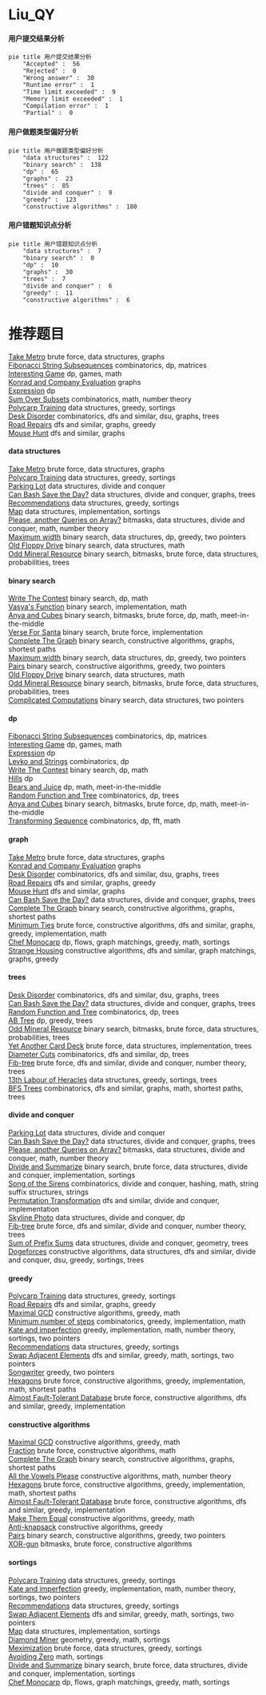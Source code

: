 # Liu_QY
<!-- tabs:start -->
#### **用户提交结果分析**

```mermaid
pie title 用户提交结果分析
    "Accepted" :  56
    "Rejected" :  0
    "Wrong answer" :  30
    "Runtime error" :  1
    "Time limit exceeded" :  9
    "Memory limit exceeded" :  1
    "Compilation error" :  1
    "Partial" :  0
```
#### **用户做题类型偏好分析**

```mermaid
pie title 用户做题类型偏好分析
    "data structures" :  122
    "binary search" :  138
    "dp" :  65
    "graphs" :  23
    "trees" :  85
    "divide and conquer" :  9
    "greedy" :  123
    "constructive algorithms" :  180
```
#### **用户错题知识点分析**

```mermaid
pie title 用户错题知识点分析
    "data structures" :  7
    "binary search" :  0
    "dp" :  10
    "graphs" :  30
    "trees" :  7
    "divide and conquer" :  6
    "greedy" :  11
    "constructive algorithms" :  6
```
<!-- tabs:end -->
# 推荐题目
[Take Metro](http://codeforces.com/problemset/problem/1056/G)		brute force,
                        data structures,
                        graphs		  
[Fibonacci String Subsequences](http://codeforces.com/problemset/problem/946/F)		combinatorics,
                        dp,
                        matrices		  
[Interesting Game](http://codeforces.com/problemset/problem/87/C)		dp,
                        games,
                        math		  
[Konrad and Company Evaluation](http://codeforces.com/problemset/problem/1210/D)		graphs		  
[Expression](http://codeforces.com/problemset/problem/58/E)		dp		  
[Sum Over Subsets](http://codeforces.com/problemset/problem/1436/F)		combinatorics,
                        math,
                        number theory		  
[Polycarp Training](http://codeforces.com/problemset/problem/1165/B)		data structures,
                        greedy,
                        sortings		  
[Desk Disorder](http://codeforces.com/problemset/problem/859/E)		combinatorics,
                        dfs and similar,
                        dsu,
                        graphs,
                        trees		  
[Road Repairs](http://codeforces.com/problemset/problem/240/E)		dfs and similar,
                        graphs,
                        greedy		  
[Mouse Hunt](http://codeforces.com/problemset/problem/1027/D)		dfs and similar,
                        graphs		  
<!-- tabs:start -->
#### **data structures**
[Take Metro](http://codeforces.com/problemset/problem/1056/G)		brute force,
                        data structures,
                        graphs		  
[Polycarp Training](http://codeforces.com/problemset/problem/1165/B)		data structures,
                        greedy,
                        sortings		  
[Parking Lot](http://codeforces.com/problemset/problem/480/E)		data structures,
                        divide and conquer		  
[Can Bash Save the Day?](http://codeforces.com/problemset/problem/757/G)		data structures,
                        divide and conquer,
                        graphs,
                        trees		  
[Recommendations](http://codeforces.com/problemset/problem/1310/A)		data structures,
                        greedy,
                        sortings		  
[Map](http://codeforces.com/problemset/problem/15/D)		data structures,
                        implementation,
                        sortings		  
[Please, another Queries on Array?](http://codeforces.com/problemset/problem/1114/F)		bitmasks,
                        data structures,
                        divide and conquer,
                        math,
                        number theory		  
[Maximum width](http://codeforces.com/problemset/problem/1492/C)		binary search,
                        data structures,
                        dp,
                        greedy,
                        two pointers		  
[Old Floppy Drive](http://codeforces.com/problemset/problem/1490/G)		binary search,
                        data structures,
                        math		  
[Odd Mineral Resource](http://codeforces.com/problemset/problem/1479/D)		binary search,
                        bitmasks,
                        brute force,
                        data structures,
                        probabilities,
                        trees		  
#### **binary search**
[Write The Contest](http://codeforces.com/problemset/problem/1056/F)		binary search,
                        dp,
                        math		  
[Vasya's Function](http://codeforces.com/problemset/problem/837/E)		binary search,
                        implementation,
                        math		  
[Anya and Cubes](http://codeforces.com/problemset/problem/525/E)		binary search,
                        bitmasks,
                        brute force,
                        dp,
                        math,
                        meet-in-the-middle		  
[Verse For Santa](http://codeforces.com/problemset/problem/1279/B)		binary search,
                        brute force,
                        implementation		  
[Complete The Graph](http://codeforces.com/problemset/problem/715/B)		binary search,
                        constructive algorithms,
                        graphs,
                        shortest paths		  
[Maximum width](http://codeforces.com/problemset/problem/1492/C)		binary search,
                        data structures,
                        dp,
                        greedy,
                        two pointers		  
[Pairs](http://codeforces.com/problemset/problem/1463/D)		binary search,
                        constructive algorithms,
                        greedy,
                        two pointers		  
[Old Floppy Drive](http://codeforces.com/problemset/problem/1490/G)		binary search,
                        data structures,
                        math		  
[Odd Mineral Resource](http://codeforces.com/problemset/problem/1479/D)		binary search,
                        bitmasks,
                        brute force,
                        data structures,
                        probabilities,
                        trees		  
[Complicated Computations](http://codeforces.com/problemset/problem/1436/E)		binary search,
                        data structures,
                        two pointers		  
#### **dp**
[Fibonacci String Subsequences](http://codeforces.com/problemset/problem/946/F)		combinatorics,
                        dp,
                        matrices		  
[Interesting Game](http://codeforces.com/problemset/problem/87/C)		dp,
                        games,
                        math		  
[Expression](http://codeforces.com/problemset/problem/58/E)		dp		  
[Levko and Strings](http://codeforces.com/problemset/problem/360/C)		combinatorics,
                        dp		  
[Write The Contest](http://codeforces.com/problemset/problem/1056/F)		binary search,
                        dp,
                        math		  
[Hills](https://codeforces.com/contest/1013/problem/E)		dp		  
[Bears and Juice](https://codeforces.com/contest/674/problem/F)		dp,
                        math,
                        meet-in-the-middle		  
[Random Function and Tree](http://codeforces.com/problemset/problem/482/D)		combinatorics,
                        dp,
                        trees		  
[Anya and Cubes](http://codeforces.com/problemset/problem/525/E)		binary search,
                        bitmasks,
                        brute force,
                        dp,
                        math,
                        meet-in-the-middle		  
[Transforming Sequence](http://codeforces.com/problemset/problem/623/E)		combinatorics,
                        dp,
                        fft,
                        math		  
#### **graph**
[Take Metro](http://codeforces.com/problemset/problem/1056/G)		brute force,
                        data structures,
                        graphs		  
[Konrad and Company Evaluation](http://codeforces.com/problemset/problem/1210/D)		graphs		  
[Desk Disorder](http://codeforces.com/problemset/problem/859/E)		combinatorics,
                        dfs and similar,
                        dsu,
                        graphs,
                        trees		  
[Road Repairs](http://codeforces.com/problemset/problem/240/E)		dfs and similar,
                        graphs,
                        greedy		  
[Mouse Hunt](http://codeforces.com/problemset/problem/1027/D)		dfs and similar,
                        graphs		  
[Can Bash Save the Day?](http://codeforces.com/problemset/problem/757/G)		data structures,
                        divide and conquer,
                        graphs,
                        trees		  
[Complete The Graph](http://codeforces.com/problemset/problem/715/B)		binary search,
                        constructive algorithms,
                        graphs,
                        shortest paths		  
[Minimum Ties](http://codeforces.com/problemset/problem/1487/C)		brute force,
                        constructive algorithms,
                        dfs and similar,
                        graphs,
                        greedy,
                        implementation,
                        math		  
[Chef Monocarp](http://codeforces.com/problemset/problem/1437/C)		dp,
                        flows,
                        graph matchings,
                        greedy,
                        math,
                        sortings		  
[Strange Housing](http://codeforces.com/problemset/problem/1470/D)		constructive algorithms,
                        dfs and similar,
                        graph matchings,
                        graphs,
                        greedy		  
#### **trees**
[Desk Disorder](http://codeforces.com/problemset/problem/859/E)		combinatorics,
                        dfs and similar,
                        dsu,
                        graphs,
                        trees		  
[Can Bash Save the Day?](http://codeforces.com/problemset/problem/757/G)		data structures,
                        divide and conquer,
                        graphs,
                        trees		  
[Random Function and Tree](http://codeforces.com/problemset/problem/482/D)		combinatorics,
                        dp,
                        trees		  
[AB Tree](http://codeforces.com/problemset/problem/1481/F)		dp,
                        greedy,
                        trees		  
[Odd Mineral Resource](http://codeforces.com/problemset/problem/1479/D)		binary search,
                        bitmasks,
                        brute force,
                        data structures,
                        probabilities,
                        trees		  
[Yet Another Card Deck](http://codeforces.com/problemset/problem/1511/C)		brute force,
                        data structures,
                        implementation,
                        trees		  
[Diameter Cuts](http://codeforces.com/problemset/problem/1499/F)		combinatorics,
                        dfs and similar,
                        dp,
                        trees		  
[Fib-tree](http://codeforces.com/problemset/problem/1491/E)		brute force,
                        dfs and similar,
                        divide and conquer,
                        number theory,
                        trees		  
[13th Labour of Heracles](http://codeforces.com/problemset/problem/1466/D)		data structures,
                        greedy,
                        sortings,
                        trees		  
[BFS Trees](http://codeforces.com/problemset/problem/1495/D)		combinatorics,
                        dfs and similar,
                        graphs,
                        math,
                        shortest paths,
                        trees		  
#### **divide and conquer**
[Parking Lot](http://codeforces.com/problemset/problem/480/E)		data structures,
                        divide and conquer		  
[Can Bash Save the Day?](http://codeforces.com/problemset/problem/757/G)		data structures,
                        divide and conquer,
                        graphs,
                        trees		  
[Please, another Queries on Array?](http://codeforces.com/problemset/problem/1114/F)		bitmasks,
                        data structures,
                        divide and conquer,
                        math,
                        number theory		  
[Divide and Summarize](http://codeforces.com/problemset/problem/1461/D)		binary search,
                        brute force,
                        data structures,
                        divide and conquer,
                        implementation,
                        sortings		  
[Song of the Sirens](http://codeforces.com/problemset/problem/1466/G)		combinatorics,
                        divide and conquer,
                        hashing,
                        math,
                        string suffix structures,
                        strings		  
[Permutation Transformation](http://codeforces.com/problemset/problem/1490/D)		dfs and similar,
                        divide and conquer,
                        implementation		  
[Skyline Photo](https://codeforces.com/contest/1483/problem/C)		data structures,
                        divide and conquer,
                        dp		  
[Fib-tree](http://codeforces.com/problemset/problem/1491/E)		brute force,
                        dfs and similar,
                        divide and conquer,
                        number theory,
                        trees		  
[Sum of Prefix Sums](http://codeforces.com/problemset/problem/1303/G)		data structures,
                        divide and conquer,
                        geometry,
                        trees		  
[Dogeforces](http://codeforces.com/problemset/problem/1494/D)		constructive algorithms,
                        data structures,
                        dfs and similar,
                        divide and conquer,
                        dsu,
                        greedy,
                        sortings,
                        trees		  
#### **greedy**
[Polycarp Training](http://codeforces.com/problemset/problem/1165/B)		data structures,
                        greedy,
                        sortings		  
[Road Repairs](http://codeforces.com/problemset/problem/240/E)		dfs and similar,
                        graphs,
                        greedy		  
[Maximal GCD](http://codeforces.com/problemset/problem/803/C)		constructive algorithms,
                        greedy,
                        math		  
[Minimum number of steps](https://codeforces.com/contest/805/problem/D)		combinatorics,
                        greedy,
                        implementation,
                        math		  
[Kate and imperfection](http://codeforces.com/problemset/problem/1333/F)		greedy,
                        implementation,
                        math,
                        number theory,
                        sortings,
                        two pointers		  
[Recommendations](http://codeforces.com/problemset/problem/1310/A)		data structures,
                        greedy,
                        sortings		  
[Swap Adjacent Elements](http://codeforces.com/problemset/problem/920/C)		dfs and similar,
                        greedy,
                        math,
                        sortings,
                        two pointers		  
[Songwriter](http://codeforces.com/problemset/problem/1252/E)		greedy,
                        two pointers		  
[Hexagons](http://codeforces.com/problemset/problem/1421/D)		brute force,
                        constructive algorithms,
                        greedy,
                        implementation,
                        math,
                        shortest paths		  
[Almost Fault-Tolerant Database](http://codeforces.com/problemset/problem/1492/E)		brute force,
                        constructive algorithms,
                        dfs and similar,
                        greedy,
                        implementation		  
#### **constructive algorithms**
[Maximal GCD](http://codeforces.com/problemset/problem/803/C)		constructive algorithms,
                        greedy,
                        math		  
[Fraction](http://codeforces.com/problemset/problem/854/A)		brute force,
                        constructive algorithms,
                        math		  
[Complete The Graph](http://codeforces.com/problemset/problem/715/B)		binary search,
                        constructive algorithms,
                        graphs,
                        shortest paths		  
[All the Vowels Please](http://codeforces.com/problemset/problem/1166/B)		constructive algorithms,
                        math,
                        number theory		  
[Hexagons](http://codeforces.com/problemset/problem/1421/D)		brute force,
                        constructive algorithms,
                        greedy,
                        implementation,
                        math,
                        shortest paths		  
[Almost Fault-Tolerant Database](http://codeforces.com/problemset/problem/1492/E)		brute force,
                        constructive algorithms,
                        dfs and similar,
                        greedy,
                        implementation		  
[Make Them Equal](http://codeforces.com/problemset/problem/1416/B)		constructive algorithms,
                        greedy,
                        math		  
[Anti-knapsack](http://codeforces.com/problemset/problem/1493/A)		constructive algorithms,
                        greedy		  
[Pairs](http://codeforces.com/problemset/problem/1463/D)		binary search,
                        constructive algorithms,
                        greedy,
                        two pointers		  
[XOR-gun](https://codeforces.com/contest/1456/problem/B)		bitmasks,
                        brute force,
                        constructive algorithms		  
#### **sortings**
[Polycarp Training](http://codeforces.com/problemset/problem/1165/B)		data structures,
                        greedy,
                        sortings		  
[Kate and imperfection](http://codeforces.com/problemset/problem/1333/F)		greedy,
                        implementation,
                        math,
                        number theory,
                        sortings,
                        two pointers		  
[Recommendations](http://codeforces.com/problemset/problem/1310/A)		data structures,
                        greedy,
                        sortings		  
[Swap Adjacent Elements](http://codeforces.com/problemset/problem/920/C)		dfs and similar,
                        greedy,
                        math,
                        sortings,
                        two pointers		  
[Map](http://codeforces.com/problemset/problem/15/D)		data structures,
                        implementation,
                        sortings		  
[Diamond Miner](https://codeforces.com/contest/1496/problem/C)		geometry,
                        greedy,
                        math,
                        sortings		  
[Meximization](http://codeforces.com/problemset/problem/1497/A)		brute force,
                        data structures,
                        greedy,
                        sortings		  
[Avoiding Zero](http://codeforces.com/problemset/problem/1427/A)		math,
                        sortings		  
[Divide and Summarize](http://codeforces.com/problemset/problem/1461/D)		binary search,
                        brute force,
                        data structures,
                        divide and conquer,
                        implementation,
                        sortings		  
[Chef Monocarp](http://codeforces.com/problemset/problem/1437/C)		dp,
                        flows,
                        graph matchings,
                        greedy,
                        math,
                        sortings		  
<!-- tabs:end -->
